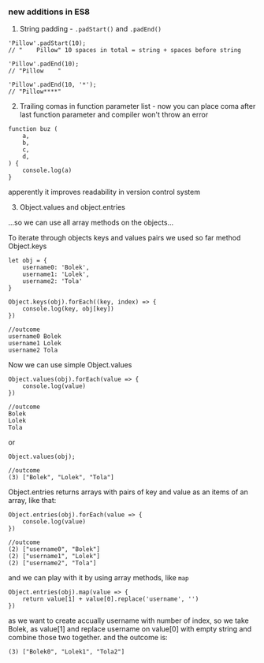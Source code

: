 ### new additions in ES8

1) String padding - `.padStart()` and `.padEnd()`

```
'Pillow'.padStart(10); 
// "    Pillow" 10 spaces in total = string + spaces before string

'Pillow'.padEnd(10);
// "Pillow    "

'Pillow'.padEnd(10, '*');
// "Pillow****"
```

2) Trailing comas in function parameter list - now you can place coma after last function parameter and compiler won't throw an error
```
function buz (
    a, 
    b, 
    c, 
    d,
) {
    console.log(a)
}
```
apperently it improves readability in version control system

3) Object.values and object.entries

...so we can use all array methods on the objects...

To iterate through objects keys and values pairs we used so far method Object.keys
```
let obj = {
    username0: 'Bolek',
    username1: 'Lolek',
    username2: 'Tola'
}

Object.keys(obj).forEach((key, index) => {
    console.log(key, obj[key])
})

//outcome
username0 Bolek
username1 Lolek
username2 Tola
```

Now we can use simple Object.values
```
Object.values(obj).forEach(value => {
    console.log(value)
})

//outcome
Bolek
Lolek
Tola
```
or
```
Object.values(obj);

//outcome
(3) ["Bolek", "Lolek", "Tola"]
```

Object.entries returns arrays with pairs of key and value as an items of an array, like that:
```
Object.entries(obj).forEach(value => {
    console.log(value)
})

//outcome
(2) ["username0", "Bolek"]
(2) ["username1", "Lolek"]
(2) ["username2", "Tola"]
```
and we can play with it by using array methods, like `map`
```
Object.entries(obj).map(value => {
    return value[1] + value[0].replace('username', '')
})
```
as we want to create accually username with number of index, so we take Bolek, as value[1] and replace username on value[0] with empty string and combine those two together. and the outcome is:
```
(3) ["Bolek0", "Lolek1", "Tola2"]
```